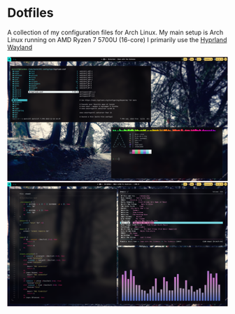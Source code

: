 # Dotfiles
A collection of my configuration files for Arch Linux.
My main setup is Arch Linux running on AMD Ryzen 7 5700U (16-core)
I primarily use the [Hyprland Wayland](https://github.com/hyprwm/Hyprland)

![Hyprland](screenshot/hyprland.png "hyprland")
![Hyprland-1](screenshot/hyprland1.png "hyprland")

